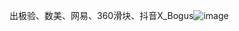出极验、数美、网易、360滑块、抖音X_Bogus![image](https://user-images.githubusercontent.com/47141266/222368654-24024d5f-4748-43be-aeec-ec72913c842b.png)
